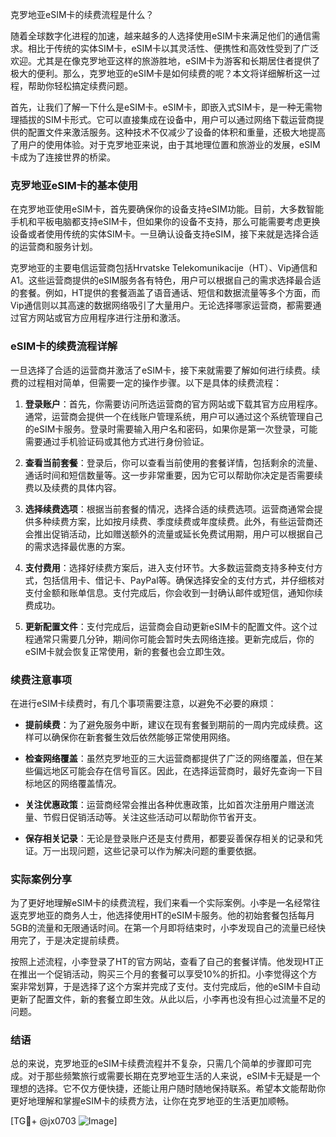 克罗地亚eSIM卡的续费流程是什么？

随着全球数字化进程的加速，越来越多的人选择使用eSIM卡来满足他们的通信需求。相比于传统的实体SIM卡，eSIM卡以其灵活性、便携性和高效性受到了广泛欢迎。尤其是在像克罗地亚这样的旅游胜地，eSIM卡为游客和长期居住者提供了极大的便利。那么，克罗地亚的eSIM卡是如何续费的呢？本文将详细解析这一过程，帮助你轻松搞定续费问题。

首先，让我们了解一下什么是eSIM卡。eSIM卡，即嵌入式SIM卡，是一种无需物理插拔的SIM卡形式。它可以直接集成在设备中，用户可以通过网络下载运营商提供的配置文件来激活服务。这种技术不仅减少了设备的体积和重量，还极大地提高了用户的使用体验。对于克罗地亚来说，由于其地理位置和旅游业的发展，eSIM卡成为了连接世界的桥梁。

### 克罗地亚eSIM卡的基本使用

在克罗地亚使用eSIM卡，首先要确保你的设备支持eSIM功能。目前，大多数智能手机和平板电脑都支持eSIM卡，但如果你的设备不支持，那么可能需要考虑更换设备或者使用传统的实体SIM卡。一旦确认设备支持eSIM，接下来就是选择合适的运营商和服务计划。

克罗地亚的主要电信运营商包括Hrvatske Telekomunikacije（HT）、Vip通信和A1。这些运营商提供的eSIM服务各有特色，用户可以根据自己的需求选择最合适的套餐。例如，HT提供的套餐涵盖了语音通话、短信和数据流量等多个方面，而Vip通信则以其高速的数据网络吸引了大量用户。无论选择哪家运营商，都需要通过官方网站或官方应用程序进行注册和激活。

### eSIM卡的续费流程详解

一旦选择了合适的运营商并激活了eSIM卡，接下来就需要了解如何进行续费。续费的过程相对简单，但需要一定的操作步骤。以下是具体的续费流程：

1. **登录账户**：首先，你需要访问所选运营商的官方网站或下载其官方应用程序。通常，运营商会提供一个在线账户管理系统，用户可以通过这个系统管理自己的eSIM卡服务。登录时需要输入用户名和密码，如果你是第一次登录，可能需要通过手机验证码或其他方式进行身份验证。

2. **查看当前套餐**：登录后，你可以查看当前使用的套餐详情，包括剩余的流量、通话时间和短信数量等。这一步非常重要，因为它可以帮助你决定是否需要续费以及续费的具体内容。

3. **选择续费选项**：根据当前套餐的情况，选择合适的续费选项。运营商通常会提供多种续费方案，比如按月续费、季度续费或年度续费。此外，有些运营商还会推出促销活动，比如赠送额外的流量或延长免费试用期，用户可以根据自己的需求选择最优惠的方案。

4. **支付费用**：选择好续费方案后，进入支付环节。大多数运营商支持多种支付方式，包括信用卡、借记卡、PayPal等。确保选择安全的支付方式，并仔细核对支付金额和账单信息。支付完成后，你会收到一封确认邮件或短信，通知你续费成功。

5. **更新配置文件**：支付完成后，运营商会自动更新eSIM卡的配置文件。这个过程通常只需要几分钟，期间你可能会暂时失去网络连接。更新完成后，你的eSIM卡就会恢复正常使用，新的套餐也会立即生效。

### 续费注意事项

在进行eSIM卡续费时，有几个事项需要注意，以避免不必要的麻烦：

- **提前续费**：为了避免服务中断，建议在现有套餐到期前的一周内完成续费。这样可以确保你在新套餐生效后依然能够正常使用网络。
  
- **检查网络覆盖**：虽然克罗地亚的三大运营商都提供了广泛的网络覆盖，但在某些偏远地区可能会存在信号盲区。因此，在选择运营商时，最好先查询一下目标地区的网络覆盖情况。

- **关注优惠政策**：运营商经常会推出各种优惠政策，比如首次注册用户赠送流量、节假日促销活动等。关注这些活动可以帮助你节省开支。

- **保存相关记录**：无论是登录账户还是支付费用，都要妥善保存相关的记录和凭证。万一出现问题，这些记录可以作为解决问题的重要依据。

### 实际案例分享

为了更好地理解eSIM卡的续费流程，我们来看一个实际案例。小李是一名经常往返克罗地亚的商务人士，他选择使用HT的eSIM卡服务。他的初始套餐包括每月5GB的流量和无限通话时间。在第一个月即将结束时，小李发现自己的流量已经快用完了，于是决定提前续费。

按照上述流程，小李登录了HT的官方网站，查看了自己的套餐详情。他发现HT正在推出一个促销活动，购买三个月的套餐可以享受10%的折扣。小李觉得这个方案非常划算，于是选择了这个方案并完成了支付。支付完成后，他的eSIM卡自动更新了配置文件，新的套餐立即生效。从此以后，小李再也没有担心过流量不足的问题。

### 结语

总的来说，克罗地亚的eSIM卡续费流程并不复杂，只需几个简单的步骤即可完成。对于那些频繁旅行或需要长期在克罗地亚生活的人来说，eSIM卡无疑是一个理想的选择。它不仅方便快捷，还能让用户随时随地保持联系。希望本文能帮助你更好地理解和掌握eSIM卡的续费方法，让你在克罗地亚的生活更加顺畅。

[TG💪+ @jx0703 ![Image](https://github.com/user-attachments/assets/dbca1d08-cadb-493c-b0ec-ad6f7a83f270)]